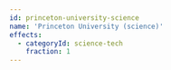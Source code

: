 ```yaml
---
id: princeton-university-science
name: 'Princeton University (science)'
effects:
  - categoryId: science-tech
    fraction: 1
---
```


